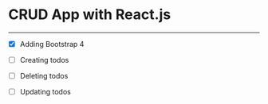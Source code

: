 # CRUD App with React.js

---

- [x] Adding Bootstrap 4

- [ ] Creating todos

- [ ] Deleting todos

- [ ] Updating todos
